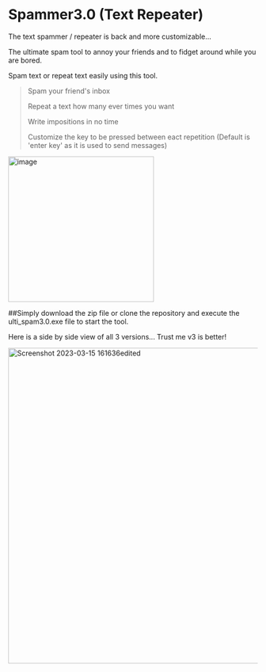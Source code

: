 # Spammer3.0 (Text Repeater)
The text spammer / repeater is back and more customizable...

The ultimate spam tool to annoy your friends and to fidget around while you are bored.

Spam text or repeat text easily using this tool.

>Spam your friend's inbox
>
>Repeat a text how many ever times you want
>
>Write impositions in no time
>
>Customize the key to be pressed between eact repetition (Default is 'enter key' as it is used to send messages)

<img width="294" alt="image" src="https://user-images.githubusercontent.com/105666935/225290307-b231065f-6f8f-4c85-b1ed-f425cea3fd80.png">

##Simply download the zip file or clone the repository and execute the ulti_spam3.0.exe file to start the tool.

Here is a side by side view of all 3 versions... Trust me v3 is better!

<img width="638" alt="Screenshot 2023-03-15 161636edited" src="https://user-images.githubusercontent.com/105666935/230277759-324cde44-8ca3-43c8-b1f0-8ca1f4e0758e.png">
